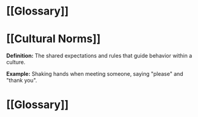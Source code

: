 # [[Glossary]]

# [[Cultural Norms]] 
**Definition:**  The shared expectations and rules that guide behavior within a culture.

**Example:**  Shaking hands when meeting someone, saying "please" and "thank you".

# [[Glossary]]